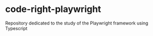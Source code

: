 # code-right-playwright
 Repository dedicated to the study of the Playwright framework using Typescript
